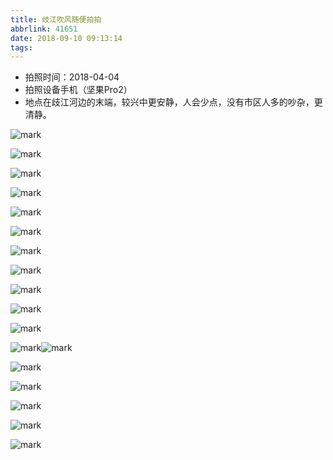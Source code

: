 ```yaml
---
title: 歧江吹风随便拍拍
abbrlink: 41651
date: 2018-09-10 09:13:14
tags:
---
```


* 拍照时间：2018-04-04
* 拍照设备手机（坚果Pro2）
* 地点在歧江河边的末端，较兴中更安静，人会少点，没有市区人多的吵杂，更清静。



![mark](http://oyz3pjs26.bkt.clouddn.com/blog/180408/3a4Af8lL9m.jpg?imageslim)

![mark](http://oyz3pjs26.bkt.clouddn.com/blog/180408/KCE7mhLIi5.jpg?imageslim)

![mark](http://oyz3pjs26.bkt.clouddn.com/blog/180408/GiHABalGaH.jpg?imageslim)

![mark](http://oyz3pjs26.bkt.clouddn.com/blog/180408/if7aKh21h9.jpg?imageslim)

![mark](http://oyz3pjs26.bkt.clouddn.com/blog/180408/aeci1e8F6c.jpg?imageslim)

![mark](http://oyz3pjs26.bkt.clouddn.com/blog/180408/50kb333105.jpg?imageslim)

![mark](http://oyz3pjs26.bkt.clouddn.com/blog/180408/LDEgJAmeKa.jpg?imageslim)

![mark](http://oyz3pjs26.bkt.clouddn.com/blog/180408/2g9fm1gb9F.jpg?imageslim)

![mark](http://oyz3pjs26.bkt.clouddn.com/blog/180408/3fH3KIJaj1.jpg?imageslim)

![mark](http://oyz3pjs26.bkt.clouddn.com/blog/180408/9HcI9hmKc1.jpg?imageslim)

![mark](http://oyz3pjs26.bkt.clouddn.com/blog/180408/mkBkdLeLbK.jpg?imageslim)

![mark](http://oyz3pjs26.bkt.clouddn.com/blog/180408/G1hmKEJkBD.jpg?imageslim)![mark](http://oyz3pjs26.bkt.clouddn.com/blog/180408/I2Ig73lAhd.jpg?imageslim)

![mark](http://oyz3pjs26.bkt.clouddn.com/blog/180408/IaFim2GHE8.jpg?imageslim)

![mark](http://oyz3pjs26.bkt.clouddn.com/blog/180408/BmjGD53e3c.jpg?imageslim)

![mark](http://oyz3pjs26.bkt.clouddn.com/blog/180408/22li1gkmKI.jpg?imageslim)

![mark](http://oyz3pjs26.bkt.clouddn.com/blog/180408/H64lf06aK5.jpg?imageslim)

![mark](http://oyz3pjs26.bkt.clouddn.com/blog/180408/5cDeiA382A.jpg?imageslim)
